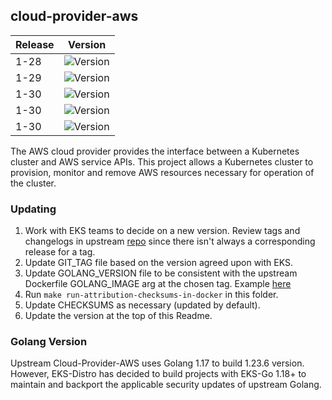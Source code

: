 ## **cloud-provider-aws**
| Release | Version                                                       |
|---------|---------------------------------------------------------------|
| 1-28    | ![Version](https://img.shields.io/badge/version-v1.28.9-blue) |
| 1-29    | ![Version](https://img.shields.io/badge/version-v1.29.6-blue) |
| 1-30    | ![Version](https://img.shields.io/badge/version-v1.30.7-blue) |
| 1-30    | ![Version](https://img.shields.io/badge/version-v1.31.5-blue) |
| 1-30    | ![Version](https://img.shields.io/badge/version-v1.32.0-blue) |

The AWS cloud provider provides the interface between a Kubernetes cluster and AWS service APIs. This project allows a Kubernetes cluster to provision, monitor and remove AWS resources necessary for operation of the cluster.

### Updating
1. Work with EKS teams to decide on a new version. Review tags and changelogs in upstream [repo](https://github.com/kubernetes/cloud-provider-aws) since there isn't always a corresponding release for a tag.
2. Update GIT_TAG file based on the version agreed upon with EKS.
3. Update GOLANG_VERSION file to be consistent with the upstream Dockerfile GOLANG_IMAGE arg at the chosen tag. Example [here](https://github.com/kubernetes/cloud-provider-aws/blob/master/Dockerfile#L17)
4. Run `make run-attribution-checksums-in-docker` in this folder.
5. Update CHECKSUMS as necessary (updated by default).
6. Update the version at the top of this Readme.

### Golang Version

Upstream Cloud-Provider-AWS uses Golang 1.17 to build 1.23.6 version. However, EKS-Distro has decided to build
projects with EKS-Go 1.18+ to maintain and backport the applicable security updates of upstream Golang.
